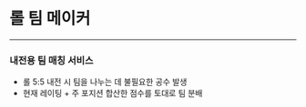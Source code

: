 # 롤 팀 메이커

---

### 내전용 팀 매칭 서비스
- 롤 5:5 내전 시 팀을 나누는 데 불필요한 공수 발생
- 현재 레이팅 + 주 포지션 합산한 점수를 토대로 팀 분배 
